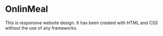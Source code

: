 # OnlinMeal

This is responsive website design. It has been created with HTML and CSS without the use of any frameworks.
